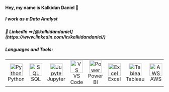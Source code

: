 

<h4>Hey, my name is Kalkidan Daniel 👋</h4>

<h5>I work as a Data Analyst </h5>


<h5>🏢 LinkedIn ➡︎ [@kalkidandaniel](https://www.linkedin.com/in/kalkidandaniel/)</h5>

<h5 align="left">Languages and Tools:</h5>

<table>
  <tr>
    <td align="center" width="100">
<!--       <a href="https://www.python.org/" target="_blank"> -->
        <img src="https://cdn.jsdelivr.net/gh/devicons/devicon/icons/python/python-original.svg" width="40" height="40" alt="Python"/>
        <br>Python
      </a>
    </td>
    <td align="center" width="100">
<!--       <a href="https://www.mysql.com/" target="_blank"> -->
        <img src="https://cdn.jsdelivr.net/gh/devicons/devicon/icons/mysql/mysql-original.svg" width="40" height="40" alt="SQL"/>
        <br>SQL
      </a>
    </td>
    <td align="center" width="100">
<!--       <a href="https://jupyter.org/" target="_blank"> -->
        <img src="https://upload.wikimedia.org/wikipedia/commons/3/38/Jupyter_logo.svg" width="40" height="40" alt="Jupyter"/>
        <br>Jupyter
      </a>
    </td>
    <td align="center" width="100">
<!--       <a href="https://code.visualstudio.com/" target="_blank"> -->
        <img src="https://cdn.jsdelivr.net/gh/devicons/devicon/icons/vscode/vscode-original.svg" width="40" height="40" alt="VS Code"/>
        <br>VS Code
      </a>
    </td>
   <td align="center" width="100">
<!--       <a href="https://powerbi.microsoft.com/" target="_blank"> -->
        <img src="https://img.icons8.com/color/48/000000/power-bi.png" width="40" height="40" alt="Power BI"/>
        <br>Power BI
      </a>
    </td>
    <td align="center" width="100">
<!--       <a href="https://www.microsoft.com/en-us/microsoft-365/excel" target="_blank"> -->
        <img src="https://img.icons8.com/color/48/000000/microsoft-excel-2019--v1.png" width="40" height="40" alt="Excel"/>
        <br>Excel
      </a>
    </td>
    <td align="center" width="100">
<!--       <a href="https://www.tableau.com/" target="_blank"> -->
        <img src="https://img.icons8.com/color/48/000000/tableau-software.png" width="40" height="40" alt="Tableau"/>
        <br>Tableau
      </a>
    </td>
    <td align="center" width="100">
<!--       <a href="https://aws.amazon.com/" target="_blank"> -->
        <img src="https://img.icons8.com/color/48/000000/amazon-web-services.png" width="40" height="40" alt="AWS"/>
        <br>AWS
      </a>
    </td>
      <td align="center" width="100">
<!--       <a href="https://azure.microsoft.com/" target="_blank"> -->
        <img src="https://cdn.jsdelivr.net/gh/devicons/devicon/icons/azure/azure-original.svg" width="40" height="40" alt="Azure"/>
        <br>Azure
      </a>
    </td>
  </tr>
</table>


